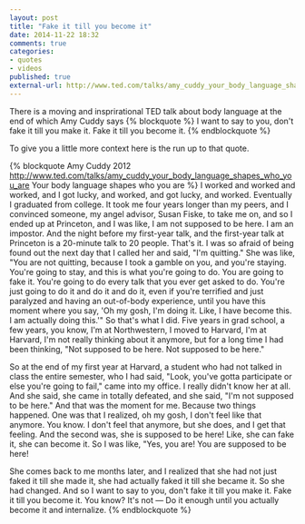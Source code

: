 ```yaml
---
layout: post
title: "Fake it till you become it"
date: 2014-11-22 18:32
comments: true
categories:
- quotes
- videos
published: true
external-url: http://www.ted.com/talks/amy_cuddy_your_body_language_shapes_who_you_are
---
```

There is a moving and insprirational TED talk about body language at the end of which Amy Cuddy says
{% blockquote %}
I want to say to you, don't fake it till you make it. Fake it till you become it.
{% endblockquote %}

To give you a little more context here is the run up to that quote.

{% blockquote Amy Cuddy 2012 http://www.ted.com/talks/amy_cuddy_your_body_language_shapes_who_you_are Your body language shapes who you are %}
I worked and worked and worked, and I got lucky, and worked, and got lucky, and worked. Eventually I graduated from college. It took me four years longer than my peers, and I convinced someone, my angel advisor, Susan Fiske, to take me on, and so I ended up at Princeton, and I was like, I am not supposed to be here. I am an impostor. And the night before my first-year talk, and the first-year talk at Princeton is a 20-minute talk to 20 people. That's it. I was so afraid of being found out the next day that I called her and said, "I'm quitting." She was like, "You are not quitting, because I took a gamble on you, and you're staying. You're going to stay, and this is what you're going to do. You are going to fake it. You're going to do every talk that you ever get asked to do. You're just going to do it and do it and do it, even if you're terrified and just paralyzed and having an out-of-body experience, until you have this moment where you say, 'Oh my gosh, I'm doing it. Like, I have become this. I am actually doing this.'" So that's what I did. Five years in grad school, a few years, you know, I'm at Northwestern, I moved to Harvard, I'm at Harvard, I'm not really thinking about it anymore, but for a long time I had been thinking, "Not supposed to be here. Not supposed to be here."

So at the end of my first year at Harvard, a student who had not talked in class the entire semester, who I had said, "Look, you've gotta participate or else you're going to fail," came into my office. I really didn't know her at all. And she said, she came in totally defeated, and she said, "I'm not supposed to be here." And that was the moment for me. Because two things happened. One was that I realized, oh my gosh, I don't feel like that anymore. You know. I don't feel that anymore, but she does, and I get that feeling. And the second was, she is supposed to be here! Like, she can fake it, she can become it. So I was like, "Yes, you are! You are supposed to be here!

She comes back to me months later, and I realized that she had not just faked it till she made it, she had actually faked it till she became it. So she had changed. And so I want to say to you, don't fake it till you make it. Fake it till you become it. You know? It's not — Do it enough until you actually become it and internalize.
{% endblockquote %}
